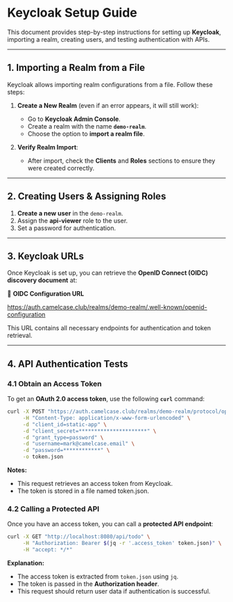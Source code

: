 # **Keycloak Setup Guide**

This document provides step-by-step instructions for setting up **Keycloak**, importing a realm, creating users, and testing authentication with APIs.

---

## **1. Importing a Realm from a File**
Keycloak allows importing realm configurations from a file. Follow these steps:

1. **Create a New Realm** (even if an error appears, it will still work):
   - Go to **Keycloak Admin Console**.
   - Create a realm with the name **`demo-realm`**.
   - Choose the option to **import a realm file**.

2. **Verify Realm Import**:
   - After import, check the **Clients** and **Roles** sections to ensure they were created correctly.

---

## **2. Creating Users & Assigning Roles**
1. **Create a new user** in the `demo-realm`.
2. Assign the **api-viewer** role to the user.
3. Set a password for authentication.

---

## **3. Keycloak URLs**
Once Keycloak is set up, you can retrieve the **OpenID Connect (OIDC) discovery document** at:

🔗 **OIDC Configuration URL**  

https://auth.camelcase.club/realms/demo-realm/.well-known/openid-configuration

This URL contains all necessary endpoints for authentication and token retrieval.

---

## **4. API Authentication Tests**

### **4.1 Obtain an Access Token**
To get an **OAuth 2.0 access token**, use the following **`curl`** command:

```bash
curl -X POST "https://auth.camelcase.club/realms/demo-realm/protocol/openid-connect/token" \
     -H "Content-Type: application/x-www-form-urlencoded" \
     -d "client_id=static-app" \
     -d "client_secret=**********************" \
     -d "grant_type=password" \
     -d "username=mark@camelcase.email" \
     -d "password=************" \
     -o token.json
```

**Notes:**

- This request retrieves an access token from Keycloak.
- The token is stored in a file named token.json.

### 4.2 Calling a Protected API

Once you have an access token, you can call a **protected API endpoint**:

```bash
curl -X GET "http://localhost:8080/api/todo" \
     -H "Authorization: Bearer $(jq -r '.access_token' token.json)" \
     -H "accept: */*"
```

**Explanation:**

- The access token is extracted from ``token.json`` using ``jq``.
- The token is passed in the **Authorization header**.
- This request should return user data if authentication is successful.
